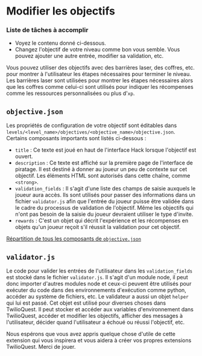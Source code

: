 # Modifier les objectifs

<div class="aside">
<h3>Liste de tâches à accomplir</h3>
<ul>
  <li>Voyez le contenu donné ci-dessous.</li>
  <li>Changez l'objectif de votre niveau comme bon vous semble. Vous pouvez ajouter une autre entrée, modifier sa validation, etc.</li>
</ul>
</div>

Vous pouvez utiliser des objectifs avec des barrières laser, des coffres, etc. pour montrer à l'utilisateur les étapes nécessaires pour terminer le niveau.
Les barrières laser sont utilisées pour montrer les étapes nécessaires alors que les coffres comme celui-ci sont utilisés pour indiquer les récompenses comme les ressources personnalisées ou plus d'`xp`.

## `objective.json`

Les propriétés de configuration de votre objectif sont éditables dans `levels/<level_name>/objectives/<objective_name>/objective.json`.
Certains composants importants sont listés ci-dessous :

* `title` : Ce texte est joué en haut de l'interface Hack lorsque l'objectif est ouvert.
* `description` : Ce texte est affiché sur la première page de l'interface de piratage. Il est destiné à donner au joueur un peu de contexte sur cet objectif. Les éléments HTML sont autorisés dans cette chaîne, comme `<strong>`.
* `validation_fields` : Il s'agit d'une liste des champs de saisie auxquels le joueur aura accès. Ils sont utilisés pour passer des informations dans un fichier `validator.js` afin que l'entrée du joueur puisse être validée dans le cadre du processus de validation de l'objectif. Même les objectifs qui n'ont pas besoin de la saisie du joueur devraient utiliser le type d'invite.
* `rewards` : C'est un objet qui décrit l'expérience et les récompenses en objets qu'un joueur reçoit s'il réussit la validation pour cet objectif.

[Répartition de tous les composants de `objective.json`](https://twilioquest.github.io/extension-docs/api/objectives.html)

## `validator.js`

Le code pour valider les entrées de l'utilisateur dans les `validation_fields` est stocké dans le fichier `validator.js`. Il s'agit d'un module node, il peut donc importer d'autres modules node et ceux-ci peuvent être utilisés pour exécuter du code dans des environnements d'exécution comme python, accéder au système de fichiers, etc.
Le validateur a aussi un objet `helper` qui lui est passé. Cet objet est utilisé pour diverses choses dans TwilioQuest. Il peut stocker et accéder aux variables d'environnement dans TwilioQuest, accéder et modifier les objectifs, afficher des messages à l'utilisateur, décider quand l'utilisateur a échoué ou réussi l'objectif, etc.

Nous espérons que vous avez appris quelque chose d'utile de cette extension qui vous inspirera et vous aidera à créer vos propres extensions TwilioQuest. Merci de jouer.
